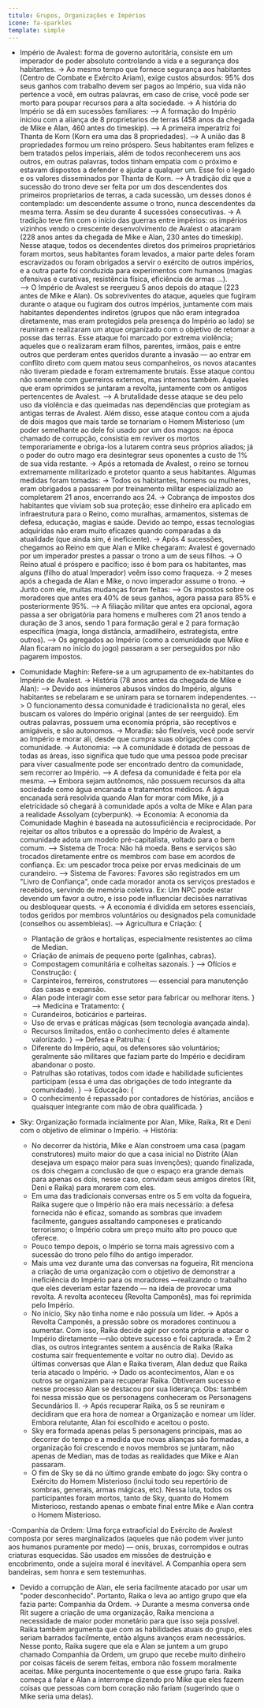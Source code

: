 ```yaml
---
titulo: Grupos, Organizações e Impérios
icone: fa-sparkles
template: simple
---
```


* Império de Avalest: forma de governo autoritária, consiste em um imperador de poder absoluto controlando a vida e a segurança dos habitantes.
  -> Ao mesmo tempo que fornece segurança aos habitantes (Centro de Combate e Exército Ariam), exige custos absurdos: 95% dos seus ganhos com trabalho devem ser pagos ao Império, sua vida não pertence a você, em outras palavras, em caso de crise, você pode ser morto para poupar recursos para a alta sociedade.
  -> A história do Império se dá em sucessões familiares:
     --> A formação do Império iniciou com a aliança de 8 proprietarios de terras (458 anos da chegada de Mike e Alan, 460 antes do timeskip).
     --> A primeira imperatriz foi Thanta de Korn (Korn era uma das 8 propriedades).
     --> A união das 8 propriedades formou um reino próspero. Seus habitantes eram felizes e bem tratados pelos imperiais, além de todos reconhecerem uns aos outros, em outras palavras, todos tinham empatia com o próximo e estavam dispostos a defender e ajudar a qualquer um. Esse foi o legado e os valores disseminados por Thanta de Korn.
     --> A tradição diz que a sucessão do trono deve ser feita por um dos descendentes dos primeiros proprietarios de terras, a cada sucessão, um desses donos é contemplado: um descendente assume o trono, nunca descendentes da mesma terra. Assim se deu durante 4 sucessões consecutivas.
  -> A tradição teve fim com o início das guerras entre impérios: os impérios vizinhos vendo o crescente desenvolvimento de Avalest o atacaram (228 anos antes da chegada de Mike e Alan, 230 antes do timeskip). Nesse ataque, todos os decendentes diretos dos primeiros proprietários foram mortos, seus habitantes foram levados, a maior parte deles foram escravizados ou foram obrigados a servir o exército de outros impérios, e a outra parte foi conduzida para experimentos com humanos (magias ofensivas e curativas, resistência física, eficiência de armas ...).  
     --> O Império de Avalest se reergueu 5 anos depois do ataque (223 antes de Mike e Alan). Os sobreviventes do ataque, aqueles que fugiram durante o ataque ou fugiram dos outros impérios, juntamente com mais habitantes dependentes indiretos (grupos que não eram integradoa diretamente, mas eram protegidos pela presença do Império ao lado) se reuniram e realizaram um atque organizado com o objetivo de retomar a posse das terras. Esse ataque foi marcado por extrema violência; aqueles que o realizaram eram filhos, parentes, irmãos, pais e entre outros que perderam entes queridos durante a invasão — ao entrar em conflito direto com quem matou seus companheiros, os novos atacantes não tiveram piedade e foram extremamente brutais. Esse ataque contou não somente com guerreiros externos, mas internos também. Aqueles que eram oprimidos se juntaram a revolta, juntamente com os antigos pertencentes de Avalest.
     --> A brutalidade desse ataque se deu pelo uso da violência e das queimadas nas dependências que protegiam as antigas terras de Avalest. Além disso, esse ataque contou com a ajuda de dois magos que mais tarde se tornariam o Homem Misterioso (um poder semelhante ao dele foi usado por um dos magos: na época chamado de corrupção, consistia em reviver os mortos temporariamente e obriga-los a lutarem contra seus próprios aliados; já o poder do outro mago era desintegrar seus oponentes a custo de 1% de sua vida restante. 
  -> Após a retomada de Avalest, o reino se tornou extremamente militarizado e protetor quanto a seus habitantes. Algumas medidas foram tomadas:
       -> Todos os habitantes, homens ou mulheres, eram obrigados a passarem por treinamento militar especializado ao completarem 21 anos, encerrando aos 24.
       -> Cobrança de impostos dos habitantes que viviam sob sua proteção; esse dinheiro era aplicado em infraestrutura para o Reino, como muralhas, armamentos, sistemas de defesa, educação, magias e saúde. Devido ao tempo, essas tecnologias adquiridas não eram muito eficazes quando comparadas a da atualidade (que ainda sim, é ineficiente).
       -> Após 4 sucessões, chegamos ao Reino em que Alan e Mike chegaram: Avalest é governado por um imperador prestes a passar o trono a um de seus filhos.
  -> O Reino atual é próspero e pacífico; isso é bom para os habitantes, mas alguns (filho do atual Imperador) veêm isso como fraqueza. 
  -> 2 meses após a chegada de Alan e Mike, o novo imperador assume o trono.
  -> Junto com ele, muitas mudanças foram feitas:
    --> Os impostos sobre os moradores que antes era 40% de seus ganhos, agora passa para 85% e posteriormente 95%.
    --> A filiação militar que antes era opcional, agora passa a ser obrigatória para homens e mulheres com 21 anos tendo a duração de 3 anos, sendo 1 para formação geral e 2 para formação específica (magia, longa distância, armadilheiro, estrategista, entre outros).
    --> Os agregados ao Império (como a comunidade que Mike e Alan ficaram no início do jogo) passaram a ser perseguidos por não pagarem impostos.

* Comunidade Maghin: Refere-se a um agrupamento de ex-habitantes do Império de Avalest. 
-> História (78 anos antes da chegada de Mike e Alan):
  --> Devido aos inúmeros abusos vindos do Império, alguns habitantes se rebelaram e se uniram para se tornarem independentes.
  --> O funcionamento dessa comunidade é tradicionalista no geral, eles buscam os valores do Império original (antes de ser reerguido). Em outras palavras, possuem uma economia própria, são receptivos e amigáveis, e são autonomos.
-> Moradia: são flexíveis, você pode servir ao Império e morar ali, desde que cumpra suas obrigações com a comunidade.
-> Autonomia: 
  --> A comunidade é dotada de pessoas de todas as áreas, isso significa que tudo que uma pessoa pode precisar para viver casualmente pode ser encontrado dentro da comunidade, sem recorrer ao Império. 
  --> A defesa da comunidade é feita por ela mesma.
  --> Embora sejam autônomos, não possuem recursos da alta sociedade como água encanada e tratamentos médicos. A água encanada será resolvida quando Alan for morar com Mike, já a eletricidade só chegará à comunidade após a volta de Mike e Alan para a realidade Assolyam (cyberpunk).
-> Economia: A economia da Comunidade Maghin é baseada na autossuficiência e reciprocidade. Por rejeitar os altos tributos e a opressão do Império de Avalest, a comunidade adota um modelo pré-capitalista, voltado para o bem comum.
  --> Sistema de Troca: Não há moeda. Bens e serviços são trocados diretamente entre os membros com base em acordos de confiança. Ex: um pescador troca peixe por ervas medicinais de um curandeiro.
  --> Sistema de Favores: Favores são registrados em um "Livro de Confiança", onde cada morador anota os serviços prestados e recebidos, servindo de memória coletiva. Ex: Um NPC pode estar devendo um favor a outro, e isso pode influenciar decisões narrativas ou desbloquear quests.
-> A economia é dividida em setores essenciais, todos geridos por membros voluntários ou designados pela comunidade (conselhos ou assembleias).
  --> Agricultura e Criação: {
    - Plantação de grãos e hortaliças, especialmente resistentes ao clima de Median.
    - Criação de animais de pequeno porte (galinhas, cabras).
    - Compostagem comunitária e colheitas sazonais.
  }
  --> Ofícios e Construção: {
    - Carpinteiros, ferreiros, construtores — essencial para manutenção das casas e expansão.
    - Alan pode interagir com esse setor para fabricar ou melhorar itens.
  }
  --> Medicina e Tratamento: {
    - Curandeiros, boticários e parteiras.
    - Uso de ervas e práticas mágicas (sem tecnologia avançada ainda).
    - Recursos limitados, então o conhecimento deles é altamente valorizado.
  }
  --> Defesa e Patrulha: {
    - Diferente do Império, aqui, os defensores são voluntários; geralmente são militares que faziam parte do Império e decidiram abandonar o posto.
    - Patrulhas são rotativas, todos com idade e habilidade suficientes participam (essa é uma das obrigações de todo integrante da comunidade).
  }
  --> Educação: {
    - O conhecimento é repassado por contadores de histórias, anciãos e quaisquer integrante com mão de obra qualificada.
  }

* Sky: Organização formada incialmente por Alan, Mike, Raika, Rit e Deni com o objetivo de eliminar o Império.
-> História: 
   * No decorrer da história, Mike e Alan constroem uma casa (pagam construtores) muito maior do que a casa inicial no Distrito (Alan desejava um espaço maior para suas invenções); quando finalizada, os dois chegam a conclusão de que o espaço era grande demais para apenas os dois, nesse caso, convidam seus amigos diretos (Rit, Deni e Raika) para morarem com eles.
   * Em uma das tradicionais conversas entre os 5 em volta da fogueira, Raika sugere que o Império não era mais necessário: a defesa fornecida não é eficaz, somando as sombras que invadem facilmente, gangues assaltando camponeses e praticando terrorismo; o Império cobra um preço muito alto pro pouco que oferece.
   * Pouco tempo depois, o Império se torna mais agressivo com a sucessão do trono pelo filho do antigo imperador.
   * Mais uma vez durante uma das conversas na fogueira, Rit menciona a criação de uma organização com o objetivo de demonstrar a ineficiência do Império para os moradores —realizando o trabalho que eles deveriam estar fazendo — na ideia de provocar uma revolta. A revolta aconteceu (Revolta Camponês), mas foi reprimida pelo Império.
   * No início, Sky não tinha nome e não possuía um líder. 
      -> Após a Revolta Camponês, a pressão sobre os moradores continuou a aumentar. Com isso, Raika decide agir por conta própria e atacar o Império diretamente —não obteve sucesso e foi capturada.
      -> Em 2 dias, os outros integrantes sentem a ausência de Raika (Raika costuma sair frequentemente e voltar no outro dia). Devido as últimas conversas que Alan e Raika tiveram, Alan deduz que Raika teria atacado o Império.
      -> Dado os acontecimentos, Alan e os outros se organizam para recuperar Raika. Obtiveram sucesso e nesse processo Alan se destacou por sua liderança. Obs: também foi nessa missão que os personagens conheceram os Personagens Secundários II.
      -> Após recuperar Raika, os 5 se reuniram e decidiram que era hora de nomear a Organização e nomear um líder. Embora relutante, Alan foi escolhido e aceitou o posto.
   * Sky era formada apenas pelas 5 personagens principais, mas ao decorrer do tempo e a medida que novas alianças são formadas, a organização foi crescendo e novos membros se juntaram, não apenas de Median, mas de todas as realidades que Mike e Alan passaram.
   * O fim de Sky se dá no último grande embate do jogo: Sky contra o Exército do Homem Misterioso (inclui todo seu repertório de sombras, generais, armas mágicas, etc). Nessa luta, todos os participantes foram mortos, tanto de Sky, quanto do Homem Misterioso, restando apenas o embate final entre Mike e Alan contra o Homem Misterioso.

-Companhia da Ordem: Uma força extraoficial do Exército de Avalest composta por seres marginalizados (aqueles que não podem viver junto aos humanos puramente por medo) — onis, bruxas, corrompidos e outras criaturas esquecidas. São usados em missões de destruição e encobrimento, onde a sujeira moral é inevitável. A Companhia opera sem bandeiras, sem honra e sem testemunhas.
* Devido a corrupção de Alan, ele seria facilmente atacado por usar um "poder desconhecido". Portanto, Raika o leva ao antigo grupo que ela fazia parte: Companhia da Ordem. 
-> Durante a mesma conversa onde Rit sugere a criação de uma organização, Raika menciona a necessidade de maior poder monetário para que isso seja possível. Raika também argumenta que com as habilidades atuais do grupo, eles seriam barrados facilmente, então alguns avanços eram necessários. Nesse ponto, Raika sugere que ela e Alan se juntem a um grupo chamado Companhia da Ordem, um grupo que recebe muito dinheiro por coisas fáceis de serem feitas, embora não fossem moralmente aceitas. Mike pergunta inocentemente o que esse grupo faria. Raika começa a falar e Alan a interrompe dizendo pro Mike que eles fazem coisas que pessoas com bom coração não fariam (sugerindo que o Mike seria uma delas).

